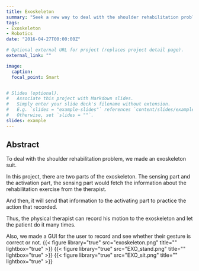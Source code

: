 ```yaml
---
title: Exoskeleton
summary: "Seek a new way to deal with the shoulder rehabilitation problem"
tags:
- Exoskeleton
- Robotics
date: "2016-04-27T00:00:00Z"

# Optional external URL for project (replaces project detail page).
external_link: ""

image:
  caption: 
  focal_point: Smart


# Slides (optional).
#   Associate this project with Markdown slides.
#   Simply enter your slide deck's filename without extension.
#   E.g. `slides = "example-slides"` references `content/slides/example-slides.md`.
#   Otherwise, set `slides = ""`.
slides: example
---
```

## Abstract
To deal with the shoulder rehabilitation problem, we made an exoskeleton suit. 

In this project, there are two parts of the exoskeleton. The sensing part and the activation part, the sensing part would fetch the information about the rehabilitation exercise from the therapist.  

And then, it will send that information to the activating part to practice the action that recorded. 

Thus, the physical therapist can record his motion to the exoskeleton and let the patient do it many times.

Also, we made a GUI for the user to record and see whether their gesture is correct or not.
{{< figure library="true" src="exoskeleton.png" title="" lightbox="true" >}}
{{< figure library="true" src="EXO_stand.png" title="" lightbox="true" >}}
{{< figure library="true" src="EXO_sit.png" title="" lightbox="true" >}}


